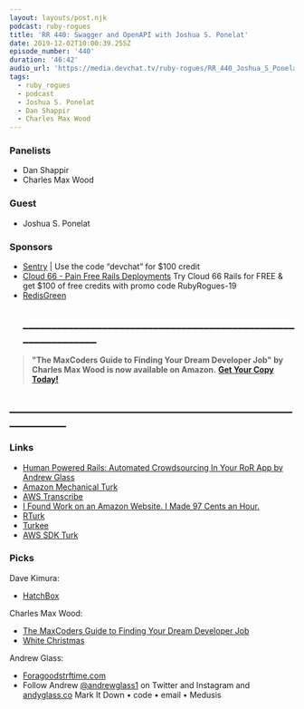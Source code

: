 ```yaml
---
layout: layouts/post.njk
podcast: ruby-rogues
title: 'RR 440: Swagger and OpenAPI with Joshua S. Ponelat'
date: 2019-12-02T10:00:39.255Z
episode_number: '440'
duration: '46:42'
audio_url: 'https://media.devchat.tv/ruby-rogues/RR_440_Joshua_S_Ponelat.mp3'
tags:
  - ruby_rogues
  - podcast
  - Joshua S. Ponelat
  - Dan Shappir
  - Charles Max Wood
---
```











### Panelists

* Dan Shappir 
* Charles Max Wood 

### Guest

* Joshua S. Ponelat

### Sponsors

* [Sentry](http://sentry.io/) | Use the code “devchat” for $100 credit 
* [Cloud 66 - Pain Free Rails Deployments](https://cloud66.com/rails?utm_source=-&utm_medium=-&utm_campaign=ruby-rogues) Try Cloud 66 Rails for FREE & get $100 of free credits with promo code RubyRogues-19 
* [RedisGreen](https://redisgreen.net/?utm_source=rubyrogues&utm_medium=podcast&utm_campaign=rubyrogues) 
  ## **\_\_\_\_\_\_\_\_\_\_\_\_\_\_\_\_\_\_\_\_\_\_\_\_\_\_\_\_\_\_\_\_\_\_\_\_\_\_\_\_\_\_\_\_\_\_\_\_\_\_\_\_\_\_\_\_\_\_\_\__**

> **"The MaxCoders Guide to Finding Your Dream Developer Job" by Charles Max Wood is now available on Amazon.**  [**Get Your Copy Today!**](https://www.amazon.com/gp/product/B081MBL5C9/ref=as_li_ss_tl?ie=UTF8&linkCode=sl1&tag=devchattv-20&linkId=9d61363241636e2546ef46abba198746&language=en_US)

## **\_\_\_\_\_\_\_\_\_\_\_\_\_\_\_\_\_\_\_\_\_\_\_\_\_\_\_\_\_\_\_\_\_\_\_\_\_\_\_\_\_\_\_\_\_\_\_\_\_\_\_\_\_\_\_\_\_\_\_\_**

### Links

* [Human Powered Rails: Automated Crowdsourcing In Your RoR App by Andrew Glass](https://www.youtube.com/watch?v=ZF4862NLzfA) 
* [Amazon Mechanical Turk](https://www.mturk.com/) 
* [AWS Transcribe](https://aws.amazon.com/transcribe/) 
* [I Found Work on an Amazon Website.  I Made 97 Cents an Hour. ](https://www.nytimes.com/interactive/2019/11/15/nyregion/amazon-mechanical-turk.html) 
* [RTurk](https://github.com/ryantate/rturk) 
* [Turkee](https://github.com/aantix/turkee) 
* [AWS SDK Turk](https://github.com/aws/aws-sdk-ruby/tree/master/gems/aws-sdk-mturk) 

### Picks

Dave Kimura:

* [HatchBox](https://www.hatchbox3d.com/) 

Charles Max Wood:

* [The MaxCoders Guide to Finding Your Dream Developer Job](https://www.amazon.com/MaxCoders-Guide-Finding-Dream-Developer-ebook/dp/B081MBL5C9/ref=sr_1_1?keywords=The+MaxCoders+Guide+to+Finding+Your+Dream+Developer+Job&qid=1574145265&sr=8-1) 
* [White Christmas](https://www.imdb.com/title/tt0047673/) 

Andrew Glass:

* [Foragoodstrftime.com](https://www.foragoodstrftime.com/) 
* Follow Andrew [@andrewglass1](https://twitter.com/andrewglass1) on Twitter and Instagram and [andyglass.co](https://www.andyglass.co/)
  Mark It Down • code • email • Medusis

